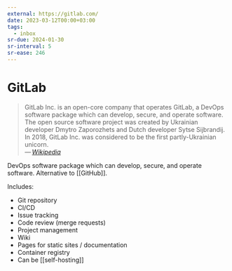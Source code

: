 ```yaml
---
external: https://gitlab.com/
date: 2023-03-12T00:00+03:00
tags:
  - inbox
sr-due: 2024-01-30
sr-interval: 5
sr-ease: 246
---
```


# GitLab

> GitLab Inc. is an open-core company that operates GitLab, a DevOps software
> package which can develop, secure, and operate software. The open source
> software project was created by Ukrainian developer Dmytro Zaporozhets and
> Dutch developer Sytse Sijbrandij. In 2018, GitLab Inc. was considered to be
> the first partly-Ukrainian unicorn.\
> — <cite>[Wikipedia](https://en.wikipedia.org/wiki/GitLab)</cite>

DevOps software package which can develop, secure, and operate software.
Alternative to [[GitHub]].

Includes:

- Git repository
- CI/CD
- Issue tracking
- Code review (merge requests)
- Project management
- Wiki
- Pages for static sites / documentation
- Container registry
- Can be [[self-hosting]]
